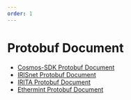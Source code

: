 ```yaml
---
order: 1
---
```


# Protobuf Document
<a name="top"></a>

- [Cosmos-SDK Protobuf Document](cosmos.md)
- [IRISnet Protobuf Document](irismod.md)
- [IRITA Protobuf Document](iritamod.md)
- [Ethermint Protobuf Document](ethermint.md)
